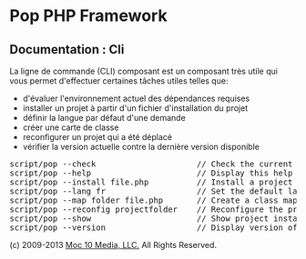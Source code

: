 Pop PHP Framework
=================

Documentation : Cli
-------------------

La ligne de commande (CLI) composant est un composant très utile qui vous permet d'effectuer certaines tâches utiles telles que:

* d'évaluer l'environnement actuel des dépendances requises
* installer un projet à partir d'un fichier d'installation du projet
* définir la langue par défaut d'une demande
* créer une carte de classe
* reconfigurer un projet qui a été déplacé
* vérifier la version actuelle contre la dernière version disponible

<pre>
script/pop --check                     // Check the current configuration for required dependencies
script/pop --help                      // Display this help
script/pop --install file.php          // Install a project based on the install file specified
script/pop --lang fr                   // Set the default language for the project
script/pop --map folder file.php       // Create a class map file from the source folder and save to the output file
script/pop --reconfig projectfolder    // Reconfigure the project based on the new location of the project
script/pop --show                      // Show project install instructions
script/pop --version                   // Display version of Pop PHP Framework and latest available
</pre>

(c) 2009-2013 [Moc 10 Media, LLC.](http://www.moc10media.com) All Rights Reserved.
